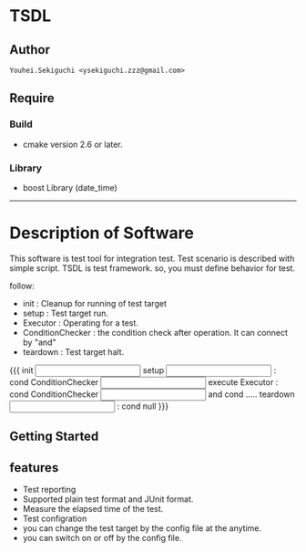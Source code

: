 # TSDL
## Author
    Youhei.Sekiguchi <ysekiguchi.zzz@gmail.com>

## Require
### Build
  * cmake version 2.6 or later.

### Library
  * boost Library (date_time)

----
# Description of Software
This software is test tool for integration test. Test scenario is described with simple script.
TSDL is test framework. so, you must define behavior for test.

follow:
 * init : Cleanup for running of test target
 * setup : Test target run.
 * Executor :  Operating for a test.
 * ConditionChecker : the condition check after operation. It can connect by "and"
 * teardown : Test target halt.
 
{{{
init <input string>
setup <input string> : cond ConditionChecker <input string>
execute Executor : cond ConditionChecker <input string> and cond .....
teardown <input string> : cond null
}}}

## Getting Started


## features
 * Test reporting
  * Supported plain test format and JUnit format.
  * Measure the elapsed time of the test.
 * Test configration
  * you can change the test target by the config file at the anytime.
  * you can switch on or off by the config file.

